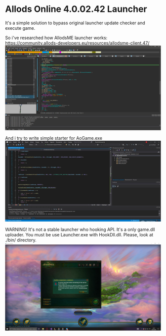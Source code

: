 # Allods Online 4.0.02.42 Launcher
It's a simple solution to bypass original launcher update checker and execute game.

So i've researched how AllodsME launcher works: https://community.allods-developers.eu/resources/allodsme-client.47/
 ![image info](./allodsMeLauncherReverse.jpg)

And i try to write simple starter for AoGame.exe
 ![image info](./Develop.jpg)

WARNING!
It's not a stable launcher who hooking API.
It's a only game.dll uploader. 
You must be use Launcher.exe with HookDll.dll.
Please, look at ./bin/ directory.
 ![image info](./Result.jpg)
